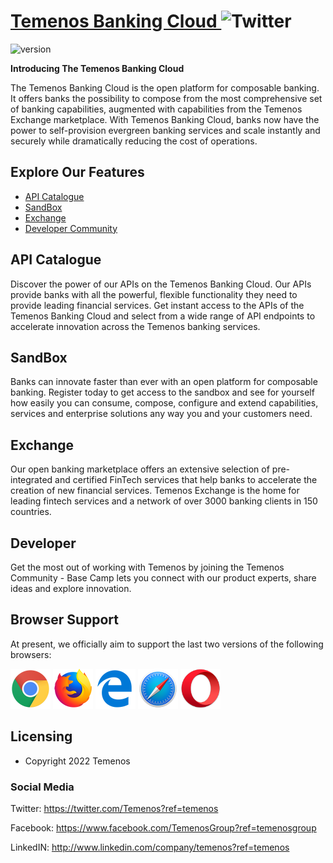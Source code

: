 

# [Temenos Banking Cloud ](https://temenosbanking.cloud)  ![Twitter](https://img.shields.io/twitter/follow/Temenos?style=social)

![version](https://img.shields.io/badge/Version-1.0-blue)


**Introducing The Temenos Banking Cloud**

The Temenos Banking Cloud is the open platform for composable banking. It offers banks the possibility to compose from the most comprehensive set of banking capabilities, augmented with capabilities from the Temenos Exchange marketplace. With Temenos Banking Cloud, banks now have the power to self-provision evergreen banking services and scale instantly and securely while dramatically reducing the cost of operations.

##  Explore Our Features

* [API Catalogue](#api)
* [SandBox](#sandbox)
* [Exchange](#exchange)
* [Developer Community](#developer) 

## API Catalogue

Discover the power of our APIs on the Temenos Banking Cloud. Our APIs provide banks with all the powerful, flexible functionality they need to provide leading financial services. Get instant access to the APIs of the Temenos Banking Cloud and select from a wide range of API endpoints to accelerate innovation across the Temenos banking services.

## SandBox

Banks can innovate faster than ever with an open platform for composable banking. Register today to get access to the sandbox and see for yourself how easily you can consume, compose, configure and extend capabilities, services and enterprise solutions any way you and your customers need.

## Exchange

Our open banking marketplace offers an extensive selection of pre-integrated and certified FinTech services that help banks to accelerate the creation of new financial services. Temenos Exchange is the home for leading fintech services and a network of over 3000 banking clients in 150 countries.

## Developer

Get the most out of working with Temenos by joining the Temenos Community - Base Camp lets you connect with our product experts, share ideas and explore innovation.




## Browser Support

At present, we officially aim to support the last two versions of the following browsers:

<img src="https://github.com/temenos/tbc-marketing-site/blob/main/social/chrome-logo.png?raw=true" width="64" height="64"> <img src="https://github.com/temenos/tbc-marketing-site/blob/main/social/firefox-logo.png" width="64" height="64"> <img src="https://github.com/temenos/tbc-marketing-site/blob/main/social/edge-logo.png" width="64" height="64"> <img src="https://github.com/temenos/tbc-marketing-site/blob/main/social/safari-logo.png" width="64" height="64"> <img src="https://github.com/temenos/tbc-marketing-site/blob/main/social/opera-logo.png" width="64" height="64">


## Licensing

- Copyright 2022 Temenos


### Social Media

Twitter: <https://twitter.com/Temenos?ref=temenos>

Facebook: <https://www.facebook.com/TemenosGroup?ref=temenosgroup>

LinkedIN: <http://www.linkedin.com/company/temenos?ref=temenos>
